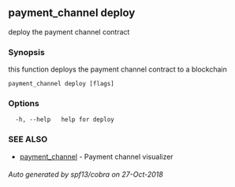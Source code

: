 ## payment_channel deploy

deploy the payment channel contract

### Synopsis

this function deploys the payment channel contract to a blockchain

```
payment_channel deploy [flags]
```

### Options

```
  -h, --help   help for deploy
```

### SEE ALSO

* [payment_channel](payment_channel.md)	 - Payment channel visualizer

###### Auto generated by spf13/cobra on 27-Oct-2018
